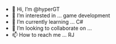 - 👋 Hi, I’m @hyperGT
- 👀 I’m interested in ... game development
- 🌱 I’m currently learning ... C#
- 💞️ I’m looking to collaborate on ... 
- 📫 How to reach me ... RJ

<!---
hyperGT/hyperGT is a ✨ special ✨ repository because its `README.md` (this file) appears on your GitHub profile.
You can click the Preview link to take a look at your changes.
--->

